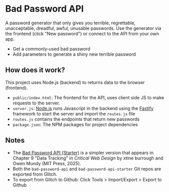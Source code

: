 # Bad Password API

A password generator that only gives you terrible, regrettable, unacceptable, dreadful, awful, unusable passwords. Use the generator via the frontend (click "New password") or connect to the API from your own app.

- Get a commonly-used bad password
- Add parameters to generate a shiny new terrible password


## How does it work?

This project uses Node.js (backend) to returns data to the browser (frontend).

- `public/index.html`: The frontend for the API, uses client side JS to make requests to the server.
- `server.js`: [Node.js](https://nodejs.org/en/about/) runs Javascript in the backend using the [Fastify](https://www.fastify.io/) framework to start the server and import the `routes.js` file
- `routes.js` contains the endpoints that return new passwords
- `package.json`: The NPM packages for project dependencies

## Notes

- The [Bad Password API (Starter)](https://glitch.com/edit/#!/bad-password-api-starter) is a simpler version that appears in Chapter 9 "Data Tracking" in <em>Critical Web Design</em> by xtine burrough and Owen Mundy (MIT Press, 2025).
- Both the `bad-password-api` and `bad-password-api-starter` Git repos are exported from Glitch.
- To export from Glitch to Github: Click Tools > Import/Export > Export to Github